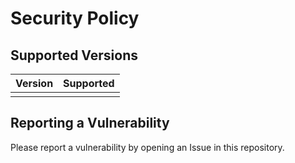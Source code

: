 # Security Policy

## Supported Versions

| Version | Supported          |
| ------- | ------------------ |
|         |

## Reporting a Vulnerability

Please report a vulnerability by opening an Issue in this repository.
